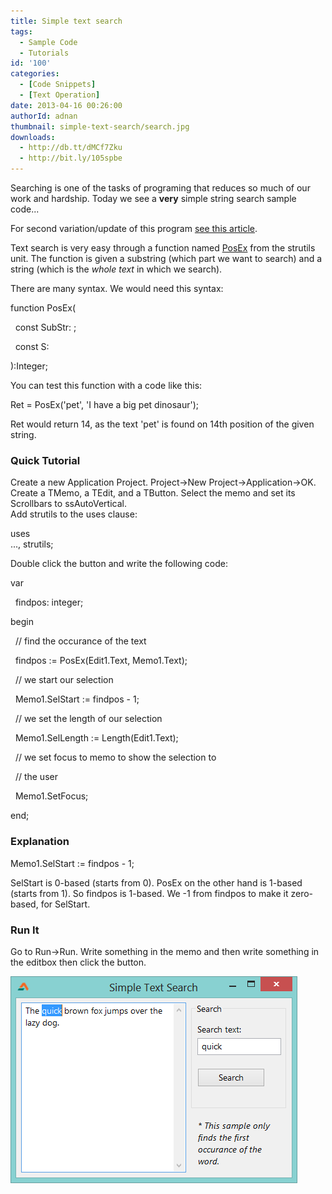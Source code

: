 ```yaml
---
title: Simple text search
tags:
  - Sample Code
  - Tutorials
id: '100'
categories:
  - [Code Snippets]
  - [Text Operation]
date: 2013-04-16 00:26:00
authorId: adnan
thumbnail: simple-text-search/search.jpg
downloads:
  - http://db.tt/dMCf7Zku
  - http://bit.ly/105spbe
---
```


Searching is one of the tasks of programing that reduces so much of our work and hardship. Today we see a **very** simple string search sample code...
<!-- more -->
  
For second variation/update of this program [see this article](http://lazplanet.blogspot.com/2013/04/search-text-all-words.html).  
  
Text search is very easy through a function named [PosEx](http://www.freepascal.org/docs-html/rtl/strutils/posex.html) from the strutils unit. The function is given a substring (which part we want to search) and a string (which is the _whole text_ in which we search).  
  
There are many syntax. We would need this syntax:  
  
  

function PosEx(  
  
  const SubStr: ;  
  
  const S:  
  
):Integer;

  
You can test this function with a code like this:  

Ret = PosEx('pet', 'I have a big pet dinosaur');

  
Ret would return 14, as the text 'pet' is found on 14th position of the given string.  

### Quick Tutorial

Create a new Application Project. Project->New Project->Application->OK.  
Create a TMemo, a TEdit, and a TButton. Select the memo and set its Scrollbars to ssAutoVertical.  
Add strutils to the uses clause:  

uses  
..., strutils;

  
Double click the button and write the following code:  

var  
  
  findpos: integer;  
  
begin  
  
  // find the occurance of the text  
  
  findpos := PosEx(Edit1.Text, Memo1.Text);  
  
  
  
  // we start our selection  
  
  Memo1.SelStart := findpos - 1;  
  
  // we set the length of our selection  
  
  Memo1.SelLength := Length(Edit1.Text);  
  
  
  
  // we set focus to memo to show the selection to  
  
  // the user  
  
  Memo1.SetFocus;  
  
end;  

  

### Explanation

Memo1.SelStart := findpos - 1;

  

SelStart is 0-based (starts from 0). PosEx on the other hand is 1-based (starts from 1). So findpos is 1-based. We -1 from findpos to make it zero-based, for SelStart.

### Run It

Go to Run->Run. Write something in the memo and then write something in the editbox then click the button.

  

![](simple-text-search/Simple-text-search-lazarus.gif)
